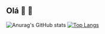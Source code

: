 ## Olá 🙂 👋

<!--
**Wuzuy** is a ✨ _special_ ✨ repository because its `README.md` (this file) appears on your GitHub profile.

Here are some ideas to get you started:

- 🔭 I’m currently working on ...
- 🌱 I’m currently learning ...
- 👯 I’m looking to collaborate on ...
- 🤔 I’m looking for help with ...
- 💬 Ask me about ...
- 📫 How to reach me: ...
- 😄 Pronouns: ...
- ⚡ Fun fact: ...
-->
![Anurag's GitHub stats](https://github-readme-stats.vercel.app/api?username=Wuzuy&show_icons=true&theme=radical)
[![Top Langs](https://github-readme-stats.vercel.app/api/top-langs/?username=Wuzuy)](https://github.com/anuraghazra/github-readme-stats)
